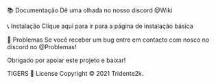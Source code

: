 📚 Documentação
Dê uma olhada no nosso discord @Wiki

📞 Instalação
Clique aqui para ir para a página de instalação básica

🐞 Problemas
Se você receber um bug entre em contacto com nosco no discord no @Problemas!

Obrigado por apoiar este projeto e baixar!

TIGERS
📑 License
Copyright © 2021 Tridente2k.
